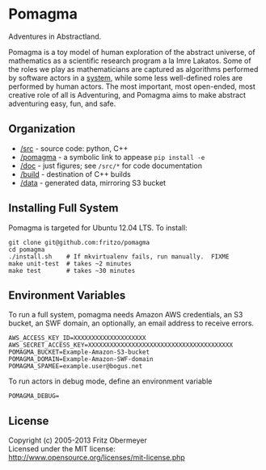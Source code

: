 Pomagma
=======

Adventures in Abstractland.

Pomagma is a toy model of human exploration of the abstract universe,
of mathematics as a scientific research program a la Imre Lakatos.
Some of the roles we play as mathematicians are captured as algorithms
performed by software actors in a [system](src/README.md),
while some less well-defined roles are performed by human actors.
The most important, most open-ended, most creative role of all is Adventuring,
and Pomagma aims to make abstract adventuring easy, fun, and safe.

Organization
------------

- [/src](src) - source code: python, C++
- [/pomagma](pomagma) - a symbolic link to appease `pip install -e`
- [/doc](doc) - just figures; see `/src/*` for code documentation
- [/build](build) - destination of C++ builds
- [/data](data) - generated data, mirroring S3 bucket

Installing Full System
----------------------

Pomagma is targeted for Ubuntu 12.04 LTS.
To install:

    git clone git@github.com:fritzo/pomagma
    cd pomagma
    ./install.sh    # If mkvirtualenv fails, run manually.  FIXME
    make unit-test  # takes ~2 minutes
    make test       # takes ~30 minutes

Environment Variables
---------------------

To run a full system, pomagma needs Amazon AWS credentials,
an S3 bucket, an SWF domain, an optionally, an email address to receive errors.
 
    AWS_ACCESS_KEY_ID=XXXXXXXXXXXXXXXXXXXX
    AWS_SECRET_ACCESS_KEY=XXXXXXXXXXXXXXXXXXXXXXXXXXXXXXXXXXXXXXXX
    POMAGMA_BUCKET=Example-Amazon-S3-bucket
    POMAGMA_DOMAIN=Example-Amazon-SWF-domain
    POMAGMA_SPAMEE=example.user@bogus.net

To run actors in debug mode, define an environment variable

    POMAGMA_DEBUG=

License
-------

Copyright (c) 2005-2013 Fritz Obermeyer<br/>
Licensed under the MIT license:<br/>
http://www.opensource.org/licenses/mit-license.php
